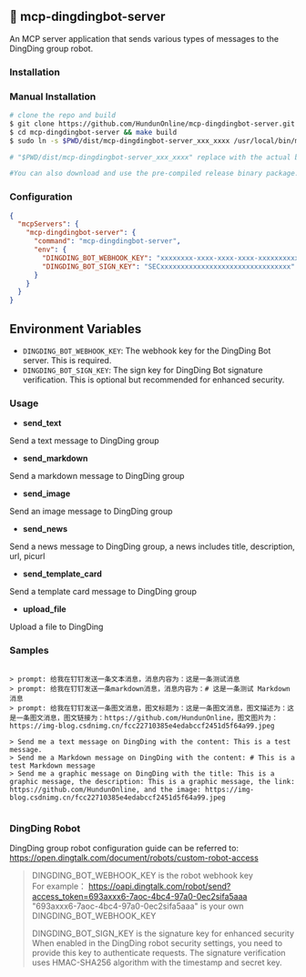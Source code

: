 ## 🚀 mcp-dingdingbot-server

An MCP server application that sends various types of messages to the DingDing group robot.

### Installation

### Manual Installation
```sh
# clone the repo and build
$ git clone https://github.com/HundunOnline/mcp-dingdingbot-server.git
$ cd mcp-dingdingbot-server && make build
$ sudo ln -s $PWD/dist/mcp-dingdingbot-server_xxx_xxxx /usr/local/bin/mcp-dingdingbot-server

# "$PWD/dist/mcp-dingdingbot-server_xxx_xxxx" replace with the actual binary file name

#You can also download and use the pre-compiled release binary package.
```

### Configuration

```json
{
  "mcpServers": {
    "mcp-dingdingbot-server": {
      "command": "mcp-dingdingbot-server",
      "env": {
        "DINGDING_BOT_WEBHOOK_KEY": "xxxxxxxx-xxxx-xxxx-xxxx-xxxxxxxxxxx",
        "DINGDING_BOT_SIGN_KEY": "SECxxxxxxxxxxxxxxxxxxxxxxxxxxxxxxxx"
      }
    }
  }
}
```

## Environment Variables

- `DINGDING_BOT_WEBHOOK_KEY`: The webhook key for the DingDing Bot server. This is required.
- `DINGDING_BOT_SIGN_KEY`: The sign key for DingDing Bot signature verification. This is optional but recommended for enhanced security.

### Usage

- **send_text**

Send a text message to DingDing group

- **send_markdown**

Send a markdown message to DingDing group

- **send_image**

Send an image message to DingDing group

- **send_news**

Send a news message to DingDing group, a news includes title, description, url, picurl

- **send_template_card**

Send a template card message to DingDing group

- **upload_file**

Upload a file to DingDing

### Samples

```prompt

> prompt: 给我在钉钉发送一条文本消息，消息内容为：这是一条测试消息
> prompt: 给我在钉钉发送一条markdown消息，消息内容为：# 这是一条测试 Markdown 消息
> prompt: 给我在钉钉发送一条图文消息，图文标题为：这是一条图文消息，图文描述为：这是一条图文消息，图文链接为：https://github.com/HundunOnline，图文图片为：https://img-blog.csdnimg.cn/fcc22710385e4edabccf2451d5f64a99.jpeg

> Send me a text message on DingDing with the content: This is a test message.
> Send me a Markdown message on DingDing with the content: # This is a test Markdown message
> Send me a graphic message on DingDing with the title: This is a graphic message, the description: This is a graphic message, the link: https://github.com/HundunOnline, and the image: https://img-blog.csdnimg.cn/fcc22710385e4edabccf2451d5f64a99.jpeg


```

### DingDing Robot

DingDing group robot configuration guide can be referred to:
https://open.dingtalk.com/document/robots/custom-robot-access

> DINGDING_BOT_WEBHOOK_KEY is the robot webhook key<br>For example：
> https://oapi.dingtalk.com/robot/send?access_token=693axxx6-7aoc-4bc4-97a0-0ec2sifa5aaa <br>
> "693axxx6-7aoc-4bc4-97a0-0ec2sifa5aaa" is your own DINGDING_BOT_WEBHOOK_KEY
>
> DINGDING_BOT_SIGN_KEY is the signature key for enhanced security<br>
> When enabled in the DingDing robot security settings, you need to provide this key to authenticate requests.
> The signature verification uses HMAC-SHA256 algorithm with the timestamp and secret key.
